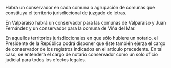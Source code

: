 Habrá un conservador en cada comuna o agrupación de comunas que constituya el territorio jurisdiccional de juzgado de letras.

En Valparaíso habrá un conservador para las comunas de Valparaíso y Juan Fernández y un conservador para la comuna de Viña del Mar.

En aquellos territorios jurisdiccionales en que sólo hubiere un notario, el Presidente de la República podrá disponer que éste también ejerza el cargo de conservador de los registros indicados en el artículo precedente. En tal caso, se entenderá el cargo de notario conservador como un solo oficio judicial para todos los efectos legales.